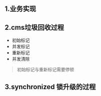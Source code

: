 1.业务实现
-------

2.cms垃圾回收过程
-----

* 初始标记 
* 并发标记 
* 重新标记 
* 并发清除

> 初始标记与重新标记需要停顿

3.synchronized 锁升级的过程
-----

